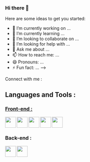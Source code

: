### Hi there 👋

Here are some ideas to get you started:

- 🔭 I’m currently working on ...
- 🌱 I’m currently learning ...
- 👯 I’m looking to collaborate on ...
- 🤔 I’m looking for help with ...
- 💬 Ask me about ...
- 📫 How to reach me: ...
- 😄 Pronouns: ...
- ⚡ Fun fact: ...
  -->

Connect with me :

<h2>Languages and Tools :</h2>
<h3 style="text-decoration: underline;">Front-end :</h3>

<img align="left" width="35px" src="https://cdn.jsdelivr.net/gh/devicons/devicon/icons/html5/html5-original.svg" />

<img align="left" width="35px" src="https://cdn.jsdelivr.net/gh/devicons/devicon/icons/css3/css3-original.svg" />

<img align="left" width="35px" src="https://cdn.jsdelivr.net/gh/devicons/devicon/icons/javascript/javascript-original.svg" />

<img align="left" width="35px" src="https://cdn.jsdelivr.net/gh/devicons/devicon/icons/tailwindcss/tailwindcss-plain.svg" />

<img  width="35px" src="https://cdn.jsdelivr.net/gh/devicons/devicon/icons/bootstrap/bootstrap-original.svg" />

<h3>Back-end :</h3>

<img align="left" width="35px" src="https://cdn.jsdelivr.net/gh/devicons/devicon/icons/php/php-original.svg" />

<img align="left" width="35px" src="https://cdn.jsdelivr.net/gh/devicons/devicon/icons/mysql/mysql-original-wordmark.svg" />
